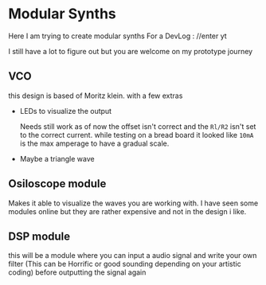 # Modular Synths
 Here I am trying to create modular synths For a DevLog : //enter yt


I still have a lot to figure out  but you are welcome on my prototype journey
## VCO 

this design is based of  Moritz klein. with a few extras

- LEDs to visualize the output 

  Needs still work as of now the offset isn't correct and the `Rl/R2` isn't set to the correct current. while testing on a bread board it looked like `10mA` is the max amperage to have a gradual scale.

  

- Maybe a triangle wave 

## Osiloscope module 

Makes it able to visualize the waves you are working with. I have seen some modules online but they are rather expensive and not in the design i like.

## DSP module 

this will be a module where you can input a audio signal and write your own filter (This can be Horrific or good sounding depending on your artistic coding) before outputting the signal again



